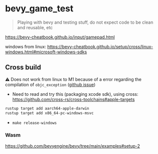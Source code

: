 # bevy_game_test

> Playing with bevy and testing stuff, do not expect code to be clean and reusable, etc

https://bevy-cheatbook.github.io/input/gamepad.html

windows from linux: https://bevy-cheatbook.github.io/setup/cross/linux-windows.html#microsoft-windows-sdks

## Cross build

⚠️ Does not work from linux to M1 because of a error regarding the compilation of `objc_exception` ([github issue](https://github.com/SSheldon/rust-objc-exception/issues/13))

- Need to read and try this (packaging xcode sdk), using cross: https://github.com/cross-rs/cross-toolchains#apple-targets

```sh
rustup target add aarch64-apple-darwin
rustup target add x86_64-pc-windows-msvc
```

- `make release-windows`

### Wasm

https://github.com/bevyengine/bevy/tree/main/examples#setup-2

